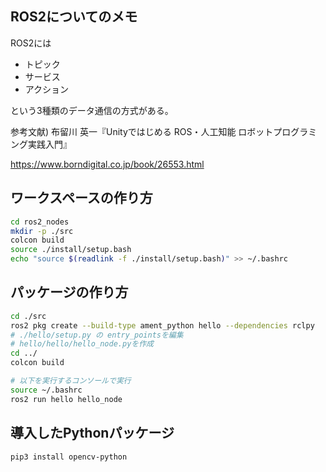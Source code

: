 ## ROS2についてのメモ
ROS2には

* トピック
* サービス
* アクション

という3種類のデータ通信の方式がある。

参考文献) 布留川 英一『Unityではじめる ROS・人工知能 ロボットプログラミング実践入門』

https://www.borndigital.co.jp/book/26553.html

## ワークスペースの作り方
```bash
cd ros2_nodes
mkdir -p ./src
colcon build
source ./install/setup.bash
echo "source $(readlink -f ./install/setup.bash)" >> ~/.bashrc
```

## パッケージの作り方
```bash
cd ./src
ros2 pkg create --build-type ament_python hello --dependencies rclpy
# ./hello/setup.py の entry_pointsを編集
# hello/hello/hello_node.pyを作成
cd ../
colcon build

# 以下を実行するコンソールで実行
source ~/.bashrc
ros2 run hello hello_node
```

## 導入したPythonパッケージ
```bash
pip3 install opencv-python
```